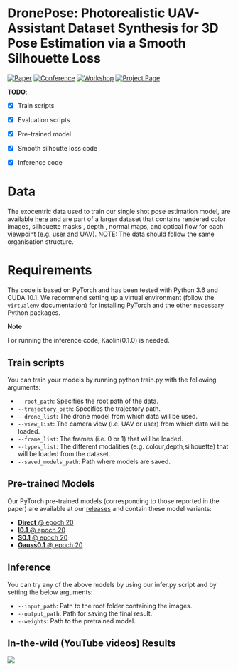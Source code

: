 # DronePose: Photorealistic UAV-Assistant Dataset Synthesis for 3D Pose Estimation via a Smooth Silhouette Loss

[![Paper](http://img.shields.io/badge/DronePose-arxiv.2008.08823-critical.svg?style=plastic)](https://arxiv.org/pdf/2008.08823.pdf)
[![Conference](http://img.shields.io/badge/ECCV-2020-blue.svg?style=plastic)](https://eccv2020.eu/)
[![Workshop](http://img.shields.io/badge/R6D-2020-darkblue.svg?style=plastic)](http://cmp.felk.cvut.cz/sixd/workshop_2020/)
[![Project Page](http://img.shields.io/badge/Project-Page-blueviolet.svg?style=plastic)](https://vcl3d.github.io/DronePose/)

**TODO**:
- [x] Train scripts
- [x] Evaluation scripts
- [x] Pre-trained model
- [x] Smooth silhoutte loss code
- [x] Inference code


# Data
The exocentric data used to train our single shot pose estimation model, are available [here](https://vcl3d.github.io/UAVA/) and are part of a larger dataset that contains rendered color images, silhouette masks , depth , normal maps, and optical flow for each viewpoint (e.g. user and UAV).
NOTE: The data should follow the same organisation structure.

# Requirements
The code is based on PyTorch and has been tested with Python 3.6 and CUDA 10.1.
We recommend setting up a virtual environment (follow the `virtualenv` documentation) for installing PyTorch and the other necessary Python packages.

**Note**

For running the inference code, Kaolin(0.1.0) is needed.

## Train scripts
You can train your models by running python train.py with the following arguments:

- `--root_path`: Specifies the root path of the data.
- `--trajectory_path`: Specifies the trajectory path. 
-  `--drone_list`: The drone model from which data will be used.
-  `--view_list`: The camera view (i.e. UAV or user) from which data will be loaded.
-  `--frame_list`: The frames (i.e. 0 or 1) that will be loaded.
-  `--types_list`: The different modalities (e.g. colour,depth,silhouette) that will be loaded from the dataset.
-  `--saved_models_path`: Path where models are saved.


## Pre-trained Models
Our PyTorch pre-trained models (corresponding to those reported in the paper) are available at our [releases](https://github.com/VCL3D/DronePose/releases) and contain these model variants:

* [__Direct__ @ epoch 20](https://github.com/VCL3D/DronePose/releases/download/DIRECT/Direct)
* [__I0.1__ @ epoch 20](https://github.com/VCL3D/DronePose/releases/download/I0.1/I0.1)
* [__S0.1__ @ epoch 20](https://github.com/VCL3D/DronePose/releases/download/S0.1/S0.1)
* [__Gauss0.1__ @ epoch 20](https://github.com/VCL3D/DronePose/releases/download/Gauss0.1/Gauss0.1)

## Inference
You can try any of the above models by using our infer.py script and by setting the below arguments:
- `--input_path`: Path to the root folder containing the images.
- `--output_path`: Path for saving the final result.
- `--weights`: Path to the pretrained model.

## In-the-wild (YouTube videos) Results
![](data/Outdoor_1.gif)
